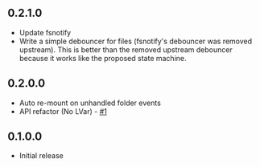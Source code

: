 
## 0.2.1.0

- Update fsnotify
- Write a simple debouncer for files (fsnotify's debouncer was removed upstream). This is better than the removed upstream debouncer because it works like the proposed state machine. 

## 0.2.0.0

- Auto re-mount on unhandled folder events
- API refactor (No LVar) - [#1](https://github.com/srid/unionmount/pull/1)

## 0.1.0.0

- Initial release
